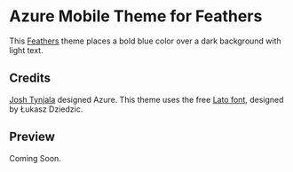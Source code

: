 # Azure Mobile Theme for Feathers

This [Feathers](http://feathersui.com/) theme places a bold blue color over a dark background with light text.

## Credits

[Josh Tynjala](http://twitter.com/joshtynjala) designed Azure. This theme uses the free [Lato font](http://www.google.com/webfonts/specimen/Lato), designed by Łukasz Dziedzic.

## Preview

Coming Soon.